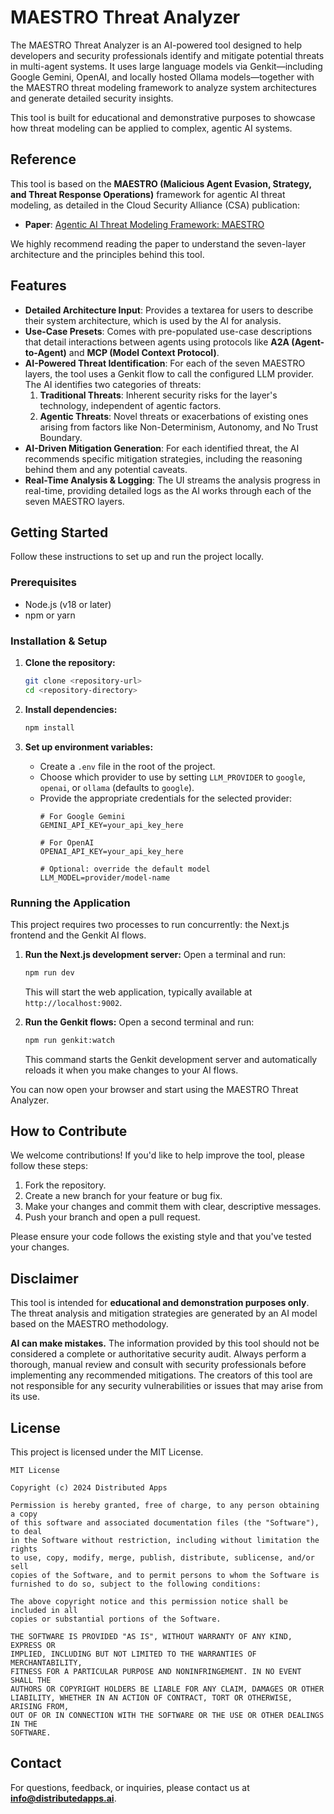 # MAESTRO Threat Analyzer

The MAESTRO Threat Analyzer is an AI-powered tool designed to help developers and security professionals identify and mitigate potential threats in multi-agent systems. It uses large language models via Genkit—including Google Gemini, OpenAI, and locally hosted Ollama models—together with the MAESTRO threat modeling framework to analyze system architectures and generate detailed security insights.

This tool is built for educational and demonstrative purposes to showcase how threat modeling can be applied to complex, agentic AI systems.

## Reference

This tool is based on the **MAESTRO (Malicious Agent Evasion, Strategy, and Threat Response Operations)** framework for agentic AI threat modeling, as detailed in the Cloud Security Alliance (CSA) publication:

- **Paper**: [Agentic AI Threat Modeling Framework: MAESTRO](https://cloudsecurityalliance.org/blog/2025/02/06/agentic-ai-threat-modeling-framework-maestro)

We highly recommend reading the paper to understand the seven-layer architecture and the principles behind this tool.

## Features

-   **Detailed Architecture Input**: Provides a textarea for users to describe their system architecture, which is used by the AI for analysis.
-   **Use-Case Presets**: Comes with pre-populated use-case descriptions that detail interactions between agents using protocols like **A2A (Agent-to-Agent)** and **MCP (Model Context Protocol)**.
-   **AI-Powered Threat Identification**: For each of the seven MAESTRO layers, the tool uses a Genkit flow to call the configured LLM provider. The AI identifies two categories of threats:
    1.  **Traditional Threats**: Inherent security risks for the layer's technology, independent of agentic factors.
    2.  **Agentic Threats**: Novel threats or exacerbations of existing ones arising from factors like Non-Determinism, Autonomy, and No Trust Boundary.
-   **AI-Driven Mitigation Generation**: For each identified threat, the AI recommends specific mitigation strategies, including the reasoning behind them and any potential caveats.
-   **Real-Time Analysis & Logging**: The UI streams the analysis progress in real-time, providing detailed logs as the AI works through each of the seven MAESTRO layers.

## Getting Started

Follow these instructions to set up and run the project locally.

### Prerequisites

-   Node.js (v18 or later)
-   npm or yarn

### Installation & Setup

1.  **Clone the repository:**
    ```bash
    git clone <repository-url>
    cd <repository-directory>
    ```

2.  **Install dependencies:**
    ```bash
    npm install
    ```

3.  **Set up environment variables:**
    -   Create a `.env` file in the root of the project.
    -   Choose which provider to use by setting `LLM_PROVIDER` to `google`, `openai`, or `ollama` (defaults to `google`).
    -   Provide the appropriate credentials for the selected provider:
        ```
        # For Google Gemini
        GEMINI_API_KEY=your_api_key_here

        # For OpenAI
        OPENAI_API_KEY=your_api_key_here

        # Optional: override the default model
        LLM_MODEL=provider/model-name
        ```

### Running the Application

This project requires two processes to run concurrently: the Next.js frontend and the Genkit AI flows.

1.  **Run the Next.js development server:**
    Open a terminal and run:
    ```bash
    npm run dev
    ```
    This will start the web application, typically available at `http://localhost:9002`.

2.  **Run the Genkit flows:**
    Open a second terminal and run:
    ```bash
    npm run genkit:watch
    ```
    This command starts the Genkit development server and automatically reloads it when you make changes to your AI flows.

You can now open your browser and start using the MAESTRO Threat Analyzer.

## How to Contribute

We welcome contributions! If you'd like to help improve the tool, please follow these steps:

1.  Fork the repository.
2.  Create a new branch for your feature or bug fix.
3.  Make your changes and commit them with clear, descriptive messages.
4.  Push your branch and open a pull request.

Please ensure your code follows the existing style and that you've tested your changes.

## Disclaimer

This tool is intended for **educational and demonstration purposes only**. The threat analysis and mitigation strategies are generated by an AI model based on the MAESTRO methodology.

**AI can make mistakes.** The information provided by this tool should not be considered a complete or authoritative security audit. Always perform a thorough, manual review and consult with security professionals before implementing any recommended mitigations. The creators of this tool are not responsible for any security vulnerabilities or issues that may arise from its use.

## License

This project is licensed under the MIT License.

```
MIT License

Copyright (c) 2024 Distributed Apps

Permission is hereby granted, free of charge, to any person obtaining a copy
of this software and associated documentation files (the "Software"), to deal
in the Software without restriction, including without limitation the rights
to use, copy, modify, merge, publish, distribute, sublicense, and/or sell
copies of the Software, and to permit persons to whom the Software is
furnished to do so, subject to the following conditions:

The above copyright notice and this permission notice shall be included in all
copies or substantial portions of the Software.

THE SOFTWARE IS PROVIDED "AS IS", WITHOUT WARRANTY OF ANY KIND, EXPRESS OR
IMPLIED, INCLUDING BUT NOT LIMITED TO THE WARRANTIES OF MERCHANTABILITY,
FITNESS FOR A PARTICULAR PURPOSE AND NONINFRINGEMENT. IN NO EVENT SHALL THE
AUTHORS OR COPYRIGHT HOLDERS BE LIABLE FOR ANY CLAIM, DAMAGES OR OTHER
LIABILITY, WHETHER IN AN ACTION OF CONTRACT, TORT OR OTHERWISE, ARISING FROM,
OUT OF OR IN CONNECTION WITH THE SOFTWARE OR THE USE OR OTHER DEALINGS IN THE
SOFTWARE.
```

## Contact

For questions, feedback, or inquiries, please contact us at **info@distributedapps.ai**.
